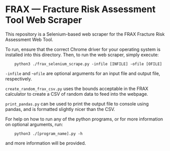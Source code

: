 # FRAX — Fracture Risk Assessment Tool Web Scraper

This repository is a Selenium-based web scraper for the FRAX Fracture Risk Assessment Web Tool. 

To run, ensure that the correct Chrome driver for your operating system is installed into this directory. Then, to run the web scraper, simply execute:

```
	python3 ./frax_selenium_scrape.py -infile [INFILE] -ofile [OFILE]
```

`-infile` and -`ofile` are optional arguments for an input file and output file, respectively. 

`create_random_frax_csv.py` uses the bounds acceptable in the FRAX calculator to create a CSV of random data to feed into the webpage.

`print_pandas.py` can be used to print the output file to console using pandas, and is formatted slightly nicer than the CSV.

For help on how to run any of the python programs, or for more information on optional arguments, run:

```
	python3 ./[program_name].py -h
```

and more information will be provided.
